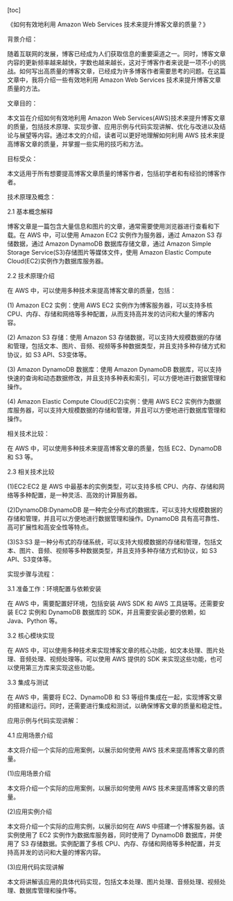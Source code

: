 
[toc]                    
                
                
《如何有效地利用 Amazon Web Services 技术来提升博客文章的质量？》

背景介绍：

随着互联网的发展，博客已经成为人们获取信息的重要渠道之一。同时，博客文章内容的更新频率越来越快，字数也越来越长，这对于博客作者来说是一项不小的挑战。如何写出高质量的博客文章，已经成为许多博客作者需要思考的问题。在这篇文章中，我将介绍一些有效地利用 Amazon Web Services 技术来提升博客文章质量的方法。

文章目的：

本文旨在介绍如何有效地利用 Amazon Web Services(AWS)技术来提升博客文章的质量，包括技术原理、实现步骤、应用示例与代码实现讲解、优化与改进以及结论与展望等内容。通过本文的介绍，读者可以更好地理解如何利用 AWS 技术来提高博客文章的质量，并掌握一些实用的技巧和方法。

目标受众：

本文适用于所有想要提高博客文章质量的博客作者，包括初学者和有经验的博客作者。

技术原理及概念：

2.1 基本概念解释

博客文章是一篇包含大量信息和图片的文章，通常需要使用浏览器进行查看和下载。在 AWS 中，可以使用 Amazon EC2 实例作为服务器，通过 Amazon S3 存储数据，通过 Amazon DynamoDB 数据库存储文章，通过 Amazon Simple Storage Service(S3)存储图片等媒体文件，使用 Amazon Elastic Compute Cloud(EC2)实例作为数据库服务器。

2.2 技术原理介绍

在 AWS 中，可以使用多种技术来提高博客文章的质量，包括：

(1) Amazon EC2 实例：使用 AWS EC2 实例作为博客服务器，可以支持多核 CPU、内存、存储和网络等多种配置，从而支持高并发的访问和大量的博客内容。

(2) Amazon S3 存储：使用 Amazon S3 存储数据，可以支持大规模数据的存储和管理，包括文本、图片、音频、视频等多种数据类型，并且支持多种存储方式和协议，如 S3 API、S3变体等。

(3) Amazon DynamoDB 数据库：使用 Amazon DynamoDB 数据库，可以支持快速的查询和动态数据修改，并且支持多种表和索引，可以方便地进行数据管理和操作。

(4) Amazon Elastic Compute Cloud(EC2)实例：使用 AWS EC2 实例作为数据库服务器，可以支持大规模数据的存储和管理，并且可以方便地进行数据库管理和操作。

相关技术比较：

在 AWS 中，可以使用多种技术来提高博客文章的质量，包括 EC2、DynamoDB 和 S3 等。

2.3 相关技术比较

(1)EC2:EC2 是 AWS 中最基本的实例类型，可以支持多核 CPU、内存、存储和网络等多种配置，是一种灵活、高效的计算服务器。

(2)DynamoDB:DynamoDB 是一种完全分布式的数据库，可以支持大规模数据的存储和管理，并且可以方便地进行数据管理和操作。DynamoDB 具有高可靠性、高可扩展性和高安全性等特点。

(3)S3:S3 是一种分布式的存储系统，可以支持大规模数据的存储和管理，包括文本、图片、音频、视频等多种数据类型，并且支持多种存储方式和协议，如 S3 API、S3变体等。

实现步骤与流程：

3.1 准备工作：环境配置与依赖安装

在 AWS 中，需要配置好环境，包括安装 AWS SDK 和 AWS 工具链等。还需要安装 EC2 实例和 DynamoDB 数据库的 SDK，并且需要安装必要的依赖，如 Java、Python 等。

3.2 核心模块实现

在 AWS 中，可以使用多种技术来实现博客文章的核心功能，如文本处理、图片处理、音频处理、视频处理等。可以使用 AWS 提供的 SDK 来实现这些功能，也可以使用第三方库来实现这些功能。

3.3 集成与测试

在 AWS 中，需要将 EC2、DynamoDB 和 S3 等组件集成在一起，实现博客文章的搭建和运行。同时，还需要进行集成和测试，以确保博客文章的质量和稳定性。

应用示例与代码实现讲解：

4.1 应用场景介绍

本文将介绍一个实际的应用案例，以展示如何使用 AWS 技术来提高博客文章的质量。

(1)应用场景介绍

本文将介绍一个实际的应用案例，以展示如何使用 AWS 技术来提高博客文章的质量。

(2)应用实例介绍

本文将介绍一个实际的应用实例，以展示如何在 AWS 中搭建一个博客服务器。该实例使用了 EC2 实例作为数据库服务器，同时使用了 DynamoDB 数据库，并使用了 S3 存储数据。实例配置了多核 CPU、内存、存储和网络等多种配置，并支持高并发的访问和大量的博客内容。

(3)应用代码实现讲解

本文将讲解该应用的具体代码实现，包括文本处理、图片处理、音频处理、视频处理、数据库管理和操作等。

